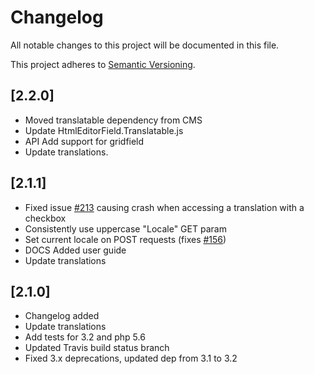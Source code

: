 # Changelog

All notable changes to this project will be documented in this file.

This project adheres to [Semantic Versioning](http://semver.org/).

## [2.2.0]

* Moved translatable dependency from CMS
* Update HtmlEditorField.Translatable.js
* API Add support for gridfield
* Update translations.

## [2.1.1]

* Fixed issue [#213](https://github.com/silverstripe/silverstripe-translatable/issues/213) causing crash when accessing a translation with a checkbox
* Consistently use uppercase "Locale" GET param
* Set current locale on POST requests (fixes [#156](https://github.com/silverstripe/silverstripe-translatable/issues/156))	
* DOCS Added user guide
* Update translations

## [2.1.0]

* Changelog added
* Update translations
* Add tests for 3.2 and php 5.6
* Updated Travis build status branch
* Fixed 3.x deprecations, updated dep from 3.1 to 3.2
